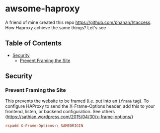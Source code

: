 # awsome-haproxy
A friend of mine created this repo https://github.com/phanan/htaccess. How Haproxy achieve the same things? Let's see


## Table of Contents
- [Security](#security)
  - [Prevent Framing the Site](#prevent-framing-the-site)

## Security
### Prevent Framing the Site
This prevents the website to be framed (i.e. put into an `iframe` tag).
To configure HAProxy to send the X-Frame-Options header, add this to your frontend, listen, or backend configuration.
See others (https://sathian.wordpress.com/2015/04/30/x-frame-options/)
``` haproxy.cfg
rspadd X-Frame-Options:\ SAMEORIGIN
```
  


